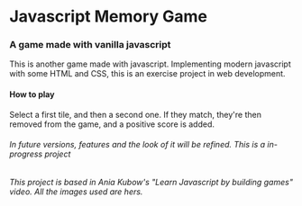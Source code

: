 # Javascript Memory Game
### A game made with vanilla javascript

This is another game made with javascript. Implementing modern javascript with some HTML and CSS, this is an exercise project in web development.

#### How to play

Select a first tile, and then a second one. If they match, they're then removed from the game, and a positive score is added.

###### In future versions, features and the look of it will be refined. This is a in-progress project

###### This project is based in Ania Kubow's "Learn Javascript by building games" video. All the images used are hers. 


